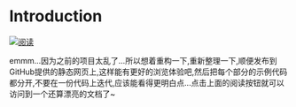 # Introduction

<a href="https://songjunxia70223.github.io/home/"><img src="https://img.shields.io/badge/阅读-read-brightgreen.svg" alt="阅读"></a>

emmm...因为之前的项目太乱了...所以想着重构一下,重新整理一下,顺便发布到GitHub提供的静态网页上,这样能有更好的浏览体验吧,然后把每个部分的示例代码都分开,不要在一份代码上迭代,应该能看得更明白点...点击上面的阅读按钮就可以访问到一个还算漂亮的文档了~


